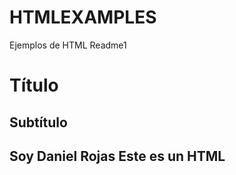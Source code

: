 # HTMLEXAMPLES
Ejemplos de HTML
Readme1
<Html>
  <h1>Título</h1>
  <h2>Subtítulo<h2>
  <p> Soy Daniel Rojas 
    Este es un HTML</p>
  
  </html>
